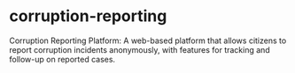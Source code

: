 # corruption-reporting
 Corruption Reporting Platform: A web-based platform that allows citizens to report corruption incidents anonymously, with features for tracking and follow-up on reported cases.
